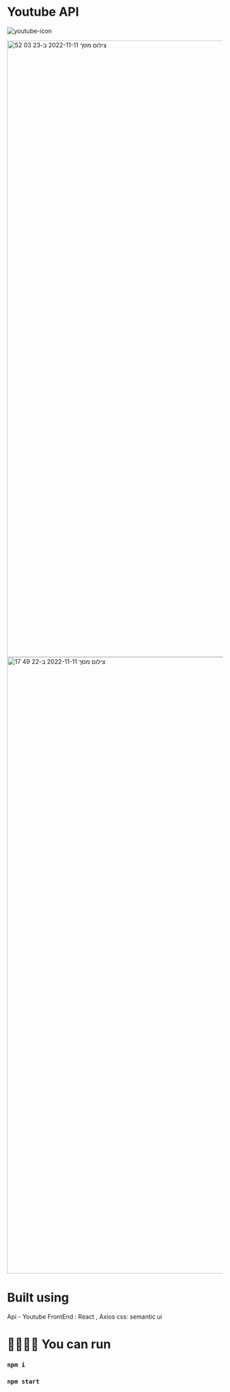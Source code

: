 # Youtube API

![youtube-icon](https://user-images.githubusercontent.com/109951474/201393816-e55d4ef1-49b9-485b-ae07-b9043ee0205e.png)

<img width="1440" alt="צילום מסך 2022-11-11 ב-23 03 52" src="https://user-images.githubusercontent.com/109951474/201393856-fd4fe241-aaa4-40cd-a75b-eb7376a5a114.png">

<img width="1440" alt="צילום מסך 2022-11-11 ב-22 49 17" src="https://user-images.githubusercontent.com/109951474/201393884-562147da-ead2-4a54-bcf9-f7e05fe249b6.png">

# Built using
Api - Youtube
FrontEnd : React , Axios
css: semantic ui 

# 🏃‍♀️🏃🏽 You can run 

### `npm i`
### `npm start`
